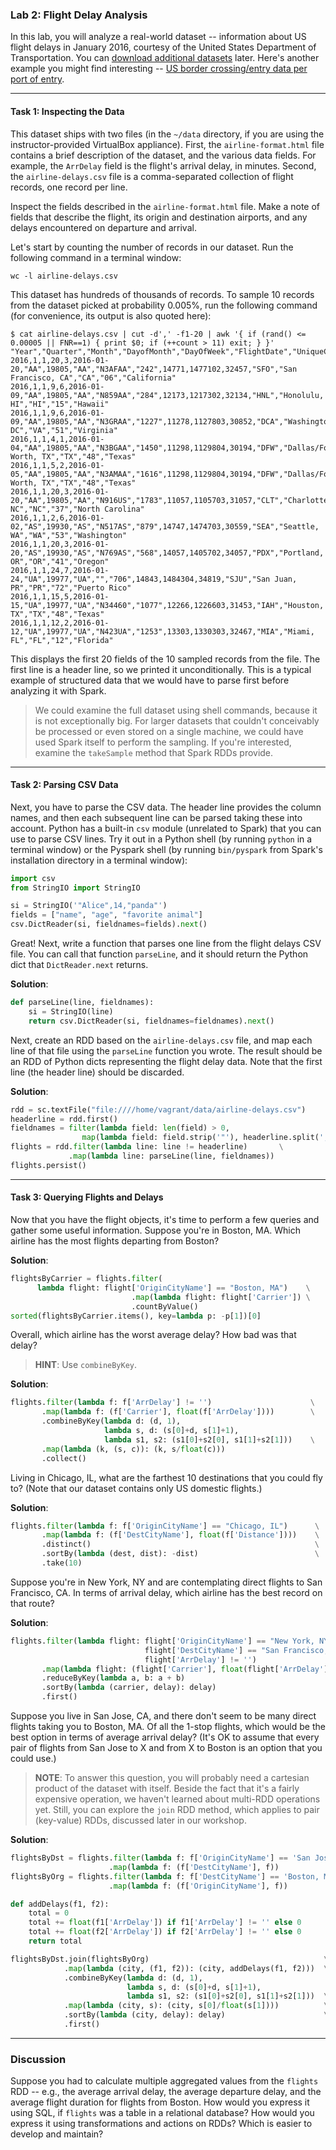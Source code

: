 ### Lab 2: Flight Delay Analysis

In this lab, you will analyze a real-world dataset -- information about US flight delays in January 2016, courtesy of the United States Department of Transportation. You can [download additional datasets](http://www.transtats.bts.gov/DL_SelectFields.asp?Table_ID=236&DB_Short_Name=On-Time) later. Here's another example you might find interesting -- [US border crossing/entry data per port of entry](http://transborder.bts.gov/programs/international/transborder/TBDR_BC/TBDR_BCQ.html).

___

#### Task 1: Inspecting the Data

This dataset ships with two files (in the `~/data` directory, if you are using the instructor-provided VirtualBox appliance). First, the `airline-format.html` file contains a brief description of the dataset, and the various data fields. For example, the `ArrDelay` field is the flight's arrival delay, in minutes. Second, the `airline-delays.csv` file is a comma-separated collection of flight records, one record per line.

Inspect the fields described in the `airline-format.html` file. Make a note of fields that describe the flight, its origin and destination airports, and any delays encountered on departure and arrival.

Let's start by counting the number of records in our dataset. Run the following command in a terminal window:

```
wc -l airline-delays.csv
```

This dataset has hundreds of thousands of records. To sample 10 records from the dataset picked at probability 0.005%, run the following command (for convenience, its output is also quoted here):

```
$ cat airline-delays.csv | cut -d',' -f1-20 | awk '{ if (rand() <= 0.00005 || FNR==1) { print $0; if (++count > 11) exit; } }'
"Year","Quarter","Month","DayofMonth","DayOfWeek","FlightDate","UniqueCarrier","AirlineID","Carrier","TailNum","FlightNum","OriginAirportID","OriginAirportSeqID","OriginCityMarketID","Origin","OriginCityName","OriginState","OriginStateFips","OriginStateName","OriginWac"
2016,1,1,20,3,2016-01-20,"AA",19805,"AA","N3AFAA","242",14771,1477102,32457,"SFO","San Francisco, CA","CA","06","California"
2016,1,1,9,6,2016-01-09,"AA",19805,"AA","N859AA","284",12173,1217302,32134,"HNL","Honolulu, HI","HI","15","Hawaii"
2016,1,1,9,6,2016-01-09,"AA",19805,"AA","N3GRAA","1227",11278,1127803,30852,"DCA","Washington, DC","VA","51","Virginia"
2016,1,1,4,1,2016-01-04,"AA",19805,"AA","N3BGAA","1450",11298,1129804,30194,"DFW","Dallas/Fort Worth, TX","TX","48","Texas"
2016,1,1,5,2,2016-01-05,"AA",19805,"AA","N3AMAA","1616",11298,1129804,30194,"DFW","Dallas/Fort Worth, TX","TX","48","Texas"
2016,1,1,20,3,2016-01-20,"AA",19805,"AA","N916US","1783",11057,1105703,31057,"CLT","Charlotte, NC","NC","37","North Carolina"
2016,1,1,2,6,2016-01-02,"AS",19930,"AS","N517AS","879",14747,1474703,30559,"SEA","Seattle, WA","WA","53","Washington"
2016,1,1,20,3,2016-01-20,"AS",19930,"AS","N769AS","568",14057,1405702,34057,"PDX","Portland, OR","OR","41","Oregon"
2016,1,1,24,7,2016-01-24,"UA",19977,"UA","","706",14843,1484304,34819,"SJU","San Juan, PR","PR","72","Puerto Rico"
2016,1,1,15,5,2016-01-15,"UA",19977,"UA","N34460","1077",12266,1226603,31453,"IAH","Houston, TX","TX","48","Texas"
2016,1,1,12,2,2016-01-12,"UA",19977,"UA","N423UA","1253",13303,1330303,32467,"MIA","Miami, FL","FL","12","Florida"
```

This displays the first 20 fields of the 10 sampled records from the file. The first line is a header line, so we printed it unconditionally. This is a typical example of structured data that we would have to parse first before analyzing it with Spark.

> We could examine the full dataset using shell commands, because it is not exceptionally big. For larger datasets that couldn't conceivably be processed or even stored on a single machine, we could have used Spark itself to perform the sampling. If you're interested, examine the `takeSample` method that Spark RDDs provide.

___

#### Task 2: Parsing CSV Data

Next, you have to parse the CSV data. The header line provides the column names, and then each subsequent line can be parsed taking these into account. Python has a built-in `csv` module (unrelated to Spark) that you can use to parse CSV lines. Try it out in a Python shell (by running `python` in a terminal window) or the Pyspark shell (by running `bin/pyspark` from Spark's installation directory in a terminal window):

```python
import csv
from StringIO import StringIO

si = StringIO('"Alice",14,"panda"')
fields = ["name", "age", "favorite animal"]
csv.DictReader(si, fieldnames=fields).next()
```

Great! Next, write a function that parses one line from the flight delays CSV file. You can call that function `parseLine`, and it should return the Python dict that `DictReader.next` returns.

**Solution**:

```python
def parseLine(line, fieldnames):
    si = StringIO(line)
    return csv.DictReader(si, fieldnames=fieldnames).next()
```

Next, create an RDD based on the `airline-delays.csv` file, and map each line of that file using the `parseLine` function you wrote. The result should be an RDD of Python dicts representing the flight delay data. Note that the first line (the header line) should be discarded.

**Solution**:

```python
rdd = sc.textFile("file:////home/vagrant/data/airline-delays.csv")
headerline = rdd.first()
fieldnames = filter(lambda field: len(field) > 0,
                map(lambda field: field.strip('"'), headerline.split(',')))
flights = rdd.filter(lambda line: line != headerline)       \
             .map(lambda line: parseLine(line, fieldnames))
flights.persist()
```

___

#### Task 3: Querying Flights and Delays

Now that you have the flight objects, it's time to perform a few queries and gather some useful information. Suppose you're in Boston, MA. Which airline has the most flights departing from Boston?

**Solution**:

```python
flightsByCarrier = flights.filter(
      lambda flight: flight['OriginCityName'] == "Boston, MA")    \
                           .map(lambda flight: flight['Carrier']) \
                           .countByValue()
sorted(flightsByCarrier.items(), key=lambda p: -p[1])[0]
```

Overall, which airline has the worst average delay? How bad was that delay?

> **HINT**: Use `combineByKey`.

**Solution**:

```python
flights.filter(lambda f: f['ArrDelay'] != '')                      \
       .map(lambda f: (f['Carrier'], float(f['ArrDelay'])))        \
       .combineByKey(lambda d: (d, 1),
                     lambda s, d: (s[0]+d, s[1]+1),
                     lambda s1, s2: (s1[0]+s2[0], s1[1]+s2[1]))    \
       .map(lambda (k, (s, c)): (k, s/float(c)))
       .collect()
```

Living in Chicago, IL, what are the farthest 10 destinations that you could fly to? (Note that our dataset contains only US domestic flights.)

**Solution**:

```python
flights.filter(lambda f: f['OriginCityName'] == "Chicago, IL")      \
       .map(lambda f: (f['DestCityName'], float(f['Distance'])))    \
       .distinct()                                                  \
       .sortBy(lambda (dest, dist): -dist)                          \
       .take(10)
```

Suppose you're in New York, NY and are contemplating direct flights to San Francisco, CA. In terms of arrival delay, which airline has the best record on that route?

**Solution**:

```python
flights.filter(lambda flight: flight['OriginCityName'] == "New York, NY" and
                              flight['DestCityName'] == "San Francisco, CA" and
                              flight['ArrDelay'] != '')                       \
       .map(lambda flight: (flight['Carrier'], float(flight['ArrDelay'])))    \
       .reduceByKey(lambda a, b: a + b)                                       \
       .sortBy(lambda (carrier, delay): delay)                                \
       .first()
```

Suppose you live in San Jose, CA, and there don't seem to be many direct flights taking you to Boston, MA. Of all the 1-stop flights, which would be the best option in terms of average arrival delay? (It's OK to assume that every pair of flights from San Jose to X and from X to Boston is an option that you could use.)

> **NOTE**: To answer this question, you will probably need a cartesian product of the dataset with itself. Beside the fact that it's a fairly expensive operation, we haven't learned about multi-RDD operations yet. Still, you can explore the `join` RDD method, which applies to pair (key-value) RDDs, discussed later in our workshop.

**Solution**:

```python
flightsByDst = flights.filter(lambda f: f['OriginCityName'] == 'San Jose, CA')\
                      .map(lambda f: (f['DestCityName'], f))
flightsByOrg = flights.filter(lambda f: f['DestCityName'] == 'Boston, MA')    \
                      .map(lambda f: (f['OriginCityName'], f))

def addDelays(f1, f2):
    total = 0
    total += float(f1['ArrDelay']) if f1['ArrDelay'] != '' else 0
    total += float(f2['ArrDelay']) if f2['ArrDelay'] != '' else 0
    return total

flightsByDst.join(flightsByOrg)                                       \
            .map(lambda (city, (f1, f2)): (city, addDelays(f1, f2)))  \
            .combineByKey(lambda d: (d, 1),
                          lambda s, d: (s[0]+d, s[1]+1),
                          lambda s1, s2: (s1[0]+s2[0], s1[1]+s2[1]))  \
            .map(lambda (city, s): (city, s[0]/float(s[1])))          \
            .sortBy(lambda (city, delay): delay)                      \
            .first()
```

___

### Discussion

Suppose you had to calculate multiple aggregated values from the `flights` RDD -- e.g., the average arrival delay, the average departure delay, and the average flight duration for flights from Boston. How would you express it using SQL, if `flights` was a table in a relational database? How would you express it using transformations and actions on RDDs? Which is easier to develop and maintain?
